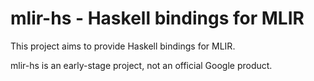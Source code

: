 # mlir-hs - Haskell bindings for MLIR

This project aims to provide Haskell bindings for MLIR.

mlir-hs is an early-stage project, not an official Google product.
